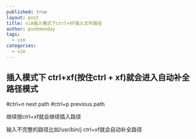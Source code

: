 ```yaml
---
published: true
layout: post
title: vim插入模式下ctrl+XF插入文件路径
author: punkmonday
tags:
  - vim
categories:
  - vim
---
```

## 插入模式下 ctrl+xf(按住ctrl + xf)就会进入自动补全路径模式

#ctrl+n next path
#ctrl+p previous path

继续按ctrl+xf就会继续插入路径

输入不完整的路径比如/usr/bin/j ctrl+xf就会自动补全路径
